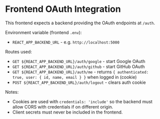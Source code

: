 # Frontend OAuth Integration

This frontend expects a backend providing the OAuth endpoints at `/auth`.

Environment variable (frontend `.env`):

- `REACT_APP_BACKEND_URL` - e.g. `http://localhost:5000`

Routes used:

- `GET ${REACT_APP_BACKEND_URL}/auth/google` - start Google OAuth
- `GET ${REACT_APP_BACKEND_URL}/auth/github` - start GitHub OAuth
- `GET ${REACT_APP_BACKEND_URL}/auth/me` - returns `{ authenticated: true, user: { id, name, email } }` when logged in (cookie)
- `POST ${REACT_APP_BACKEND_URL}/auth/logout` - clears auth cookie

Notes:

- Cookies are used with `credentials: 'include'` so the backend must allow CORS with credentials if on different origin.
- Client secrets must never be included in the frontend.

